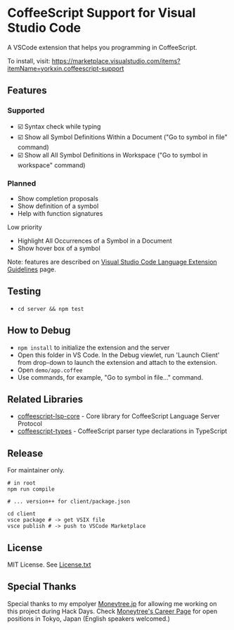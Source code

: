 # CoffeeScript Support for Visual Studio Code

A VSCode extension that helps you programming in CoffeeScript.

To install, visit: https://marketplace.visualstudio.com/items?itemName=yorkxin.coffeescript-support

## Features

### Supported

- :ballot_box_with_check: Syntax check while typing
- :ballot_box_with_check: Show all Symbol Definitions Within a Document ("Go to symbol in file" command)
- :ballot_box_with_check: Show all All Symbol Definitions in Workspace ("Go to symbol in workspace" command)

### Planned

- Show completion proposals
- Show definition of a symbol
- Help with function signatures

Low priority

- Highlight All Occurrences of a Symbol in a Document
- Show hover box of a symbol

Note: features are described on [Visual Studio Code Language Extension Guidelines](https://code.visualstudio.com/docs/extensionAPI/language-support) page.

## Testing

* `cd server && npm test`

## How to Debug

* `npm install` to initialize the extension and the server
* Open this folder in VS Code. In the Debug viewlet, run 'Launch Client' from drop-down to launch the extension and attach to the extension.
* Open `demo/app.coffee`
* Use commands, for example, "Go to symbol in file..." command.

## Related Libraries

* [coffeescript-lsp-core](https://github.com/chitsaou/coffeescript-lsp-core) - Core library for CoffeeScript Language Server Protocol
* [coffeescript-types](https://github.com/chitsaou/coffeescript-types) - CoffeeScript parser type declarations in TypeScript

## Release

For maintainer only.

```
# in root
npm run compile

# ... version++ for client/package.json

cd client
vsce package # -> get VSIX file
vsce publish # -> push to VSCode Marketplace
```

## License

MIT License. See [License.txt](./License.txt)

## Special Thanks

Special thanks to my empolyer [Moneytree.jp](https://moneytree.jp/) for allowing me working on this project during Hack Days. Check [Moneytree's Career Page](https://moneytree.jp/careers/) for open positions in Tokyo, Japan (English speakers welcomed.)

